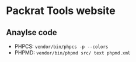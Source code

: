 # Packrat Tools website

## Anaylse code

* PHPCS: `vendor/bin/phpcs -p --colors`
* PHPMD: `vendor/bin/phpmd src/ text phpmd.xml`
